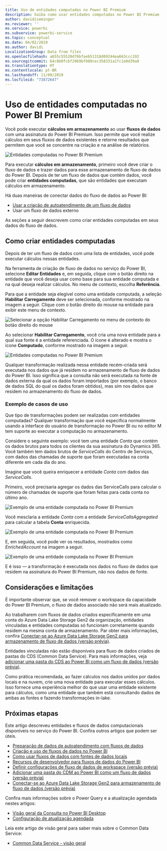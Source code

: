 ```yaml
---
title: Uso de entidades computadas no Power BI Premium
description: Saiba como usar entidades computadas no Power BI Premium
author: davidiseminger
ms.reviewer: ''
ms.service: powerbi
ms.subservice: powerbi-service
ms.topic: conceptual
ms.date: 04/02/2019
ms.author: davidi
LocalizationGroup: Data from files
ms.openlocfilehash: a655c55520d76bfaeb51318d09244ea663ccc192
ms.sourcegitcommit: 64c860fcbf2969bf089cec358331a1fc1e0d39a8
ms.translationtype: HT
ms.contentlocale: pt-BR
ms.lasthandoff: 11/09/2019
ms.locfileid: "73872647"
---
```

# <a name="using-computed-entities-on-power-bi-premium"></a>Uso de entidades computadas no Power BI Premium

Você pode executar **cálculos em armazenamento** ao usar **fluxos de dados** com uma assinatura do Power BI Premium. Isso permite que você realize cálculos em seus fluxos de dados existentes e retorne resultados que permitem que você se concentre na criação e na análise de relatórios. 

![Entidades computadas no Power BI Premium](media/service-dataflows-computed-entities-premium/computed-entities-premium_00.png)

Para executar **cálculos em armazenamento**, primeiro você deve criar o fluxo de dados e trazer dados para esse armazenamento de fluxo de dados do Power BI. Depois de ter um fluxo de dados que contém dados, você pode criar **entidades computadas**, que são entidades que executam cálculos em armazenamento. 

Há duas maneiras de conectar dados do fluxo de dados ao Power BI:

* [Usar a criação de autoatendimento de um fluxo de dados](service-dataflows-create-use.md)
* Usar um fluxo de dados externo

As seções a seguir descrevem como criar entidades computadas em seus dados do fluxo de dados.

## <a name="how-to-create-computed-entities"></a>Como criar entidades computadas 

Depois de ter um fluxo de dados com uma lista de entidades, você pode executar cálculos nessas entidades.

Na ferramenta de criação de fluxo de dados no serviço do Power BI, selecione **Editar Entidades** e, em seguida, clique com o botão direito na entidade que você deseja usar como base para sua entidade computada e na qual deseja realizar cálculos. No menu de contexto, escolha **Referência**.

Para que a entidade seja elegível como uma entidade computada, a seleção **Habilitar Carregamento** deve ser selecionada, conforme mostrado na imagem a seguir. Clique com o botão direito do mouse na entidade para exibir este menu de contexto.

![Selecionar a opção Habilitar Carregamento no menu de contexto do botão direito do mouse](media/service-dataflows-computed-entities-premium/computed-entities-premium_01.png)

Ao selecionar **Habilitar Carregamento**, você cria uma nova entidade para a qual sua fonte é a entidade referenciada. O ícone é alterado e mostra o ícone **Computado**, conforme mostrado na imagem a seguir.

![Entidades computadas no Power BI Premium](media/service-dataflows-computed-entities-premium/computed-entities-premium_00.png)

Qualquer transformação realizada nessa entidade recém-criada será executada nos dados que já residem no armazenamento de fluxo de dados do Power BI. Isso significa que a consulta não será executada na fonte de dados externa da qual os dados foram importados (por exemplo, o banco de dados SQL do qual os dados foram obtidos), mas sim nos dados que residem no armazenamento do fluxo de dados.

### <a name="example-use-cases"></a>Exemplo de casos de uso
Que tipo de transformações podem ser realizadas com entidades computadas? Qualquer transformação que você especifica normalmente usando a interface do usuário de transformação no Power BI ou no editor M tem suporte ao executar a computação no armazenamento. 

Considere o seguinte exemplo: você tem uma entidade *Conta* que contém os dados brutos para todos os clientes da sua assinatura do Dynamics 365. Você também tem dados brutos de *ServiceCalls* do Centro de Serviços, com dados das chamadas de suporte que foram executadas na conta diferente em cada dia do ano.

Imagine que você queira enriquecer a entidade *Conta* com dados das *ServiceCalls*. 

Primeiro, você precisaria agregar os dados das ServiceCalls para calcular o número de chamadas de suporte que foram feitas para cada conta no último ano. 

![Exemplo de uma entidade computada no Power BI Premium](media/service-dataflows-computed-entities-premium/computed-entities-premium_02.png)

Você mesclaria a entidade *Conta* com a entidade *ServiceCallsAggregated* para calcular a tabela **Conta** enriquecida.

![Exemplo de uma entidade computada no Power BI Premium](media/service-dataflows-computed-entities-premium/computed-entities-premium_03.png)

E, em seguida, você pode ver os resultados, mostrados como *EnrichedAccount* na imagem a seguir.

![Exemplo de uma entidade computada no Power BI Premium](media/service-dataflows-computed-entities-premium/computed-entities-premium_04.png)

E é isso — a transformação é executada nos dados no fluxo de dados que residem na assinatura do Power BI Premium, não nos dados de fonte.

## <a name="considerations-and-limitations"></a>Considerações e limitações

É importante observar que, se você remover o workspace da capacidade do Power BI Premium, o fluxo de dados associado não será mais atualizado. 

Ao trabalharem com fluxos de dados criados especificamente em uma conta do Azure Data Lake Storage Gen2 da organização, entidades vinculadas e entidades computadas só funcionam corretamente quando residem na mesma conta de armazenamento. Par obter mais informações, confira [Conectar-se ao Azure Data Lake Storage Gen2 para armazenamento de fluxo de dados (versão prévia)](service-dataflows-connect-azure-data-lake-storage-gen2.md).

Entidades vinculadas não estão disponíveis para fluxo de dados criados de pastas do CDS (Common Data Service). Para mais informações, veja [adicionar uma pasta do CDS ao Power BI como um fluxo de dados (versão prévia)](service-dataflows-add-cdm-folder.md).

Como prática recomendada, ao fazer cálculos nos dados unidos por dados locais e na nuvem, crie uma nova entidade para executar esses cálculos. Isso fornece uma experiência melhor do que usar uma entidade existente para cálculos, como uma entidade que também está consultando dados de ambas as fontes e fazendo transformações in-lake.

## <a name="next-steps"></a>Próximas etapas

Este artigo descreveu entidades e fluxos de dados computacionais disponíveis no serviço do Power BI. Confira outros artigos que podem ser úteis.

* [Preparação de dados de autoatendimento com fluxos de dados](service-dataflows-overview.md)
* [Criação e uso de fluxos de dados no Power BI](service-dataflows-create-use.md)
* [Como usar fluxos de dados com fontes de dados locais](service-dataflows-on-premises-gateways.md)
* [Recursos de desenvolvedor para fluxos de dados do Power BI](service-dataflows-developer-resources.md)
* [Definir configurações de fluxo de dados de workspace (versão prévia)](service-dataflows-configure-workspace-storage-settings.md)
* [Adicionar uma pasta do CDM ao Power BI como um fluxo de dados (versão prévia)](service-dataflows-add-cdm-folder.md)
* [Conectar-se ao Azure Data Lake Storage Gen2 para armazenamento de fluxo de dados (versão prévia)](service-dataflows-connect-azure-data-lake-storage-gen2.md)

Confira mais informações sobre o Power Query e a atualização agendada nestes artigos:
* [Visão geral da Consulta no Power BI Desktop](desktop-query-overview.md)
* [Configuração de atualização agendada](refresh-scheduled-refresh.md)

Leia este artigo de visão geral para saber mais sobre o Common Data Service:
* [Common Data Service - visão geral ](https://docs.microsoft.com/powerapps/common-data-model/overview)

